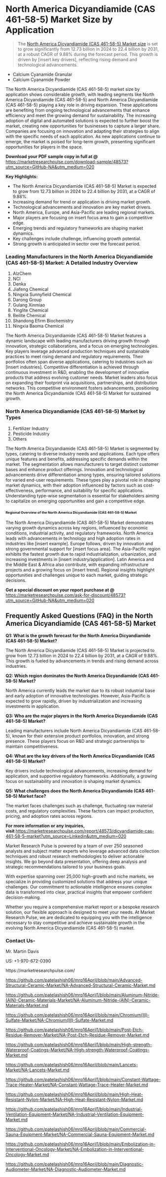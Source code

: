 <h1>North America Dicyandiamide (CAS 461-58-5) Market&nbsp;Size by Application</h1><blockquote><p>The <a href="https://marketresearchpulse.com/download-sample/48573?utm_source=GitHub-NA&amp;utm_medium=020">North America Dicyandiamide (CAS 461-58-5) Market size</a> is set to grow significantly from 12.73 billion in 2024 to 22.4 billion by 2031, at a robust CAGR of 9.88% during the forecast period. This growth is driven by [insert key drivers], reflecting rising demand and technological advancements.</p></blockquote><ul><li>Calcium Cyanamide Granular<li> Calcium Cyanamide Powder</li></ul><p>The North America Dicyandiamide (CAS 461-58-5) market size by application shows considerable growth, with leading segments like North America Dicyandiamide (CAS 461-58-5) and North America Dicyandiamide (CAS 461-58-5) playing a key role in driving expansion. These applications are benefiting from ongoing technological advancements that enhance efficiency and meet the growing demand for sustainability. The increasing adoption of digital and automated solutions is expected to further boost the market, creating new opportunities for businesses to capture a larger share. Companies are focusing on innovation and adapting their strategies to align with the specific needs of each application. As new applications continue to emerge, the market is poised for long-term growth, presenting significant opportunities for players in the space.</p><p><strong>Download your PDF sample copy in full at @ </strong><a href="https://marketresearchpulse.com/download-sample/48573?utm_source=GitHub-NA&amp;utm_medium=020">https://marketresearchpulse.com/download-sample/48573?utm_source=GitHub-NA&amp;utm_medium=020</a></p><p><strong>Key Highlights: </strong></p><ul><li>The North America Dicyandiamide (CAS 461-58-5) Market is expected to grow from 12.73 billion in 2024 to 22.4 billion by 2031, at a CAGR of 9.88%.</li><li>Increasing demand for trend or application is driving market growth.</li><li>Technological advancements and innovation are key market drivers.</li><li>North America, Europe, and Asia-Pacific are leading regional markets.</li><li>Major players are focusing on insert focus area to gain a competitive edge.</li><li>Emerging trends and regulatory frameworks are shaping market dynamics.</li><li>Key challenges include challenge, influencing growth potential.</li><li>Strong growth is anticipated in sector over the forecast period.</li></ul><h3>Leading Manufacturers in the North America Dicyandiamide (CAS 461-58-5) Market: A Detailed Industry Overview</h3><ol><li>AlzChem</li><li>NCI</li><li>Denka</li><li>Jiafeng Chemical</li><li>Ningxia Sunnyfield Chemical</li><li>Darong Group</li><li>Gulang Xinmiao</li><li>Yinglite Chemical</li><li>Beilite Chemical</li><li>Shandong Efirm Biochemistry</li><li>Ningxia Baoma Chemical</li></ol><div class="flex max-w-full flex-col flex-grow"><div class="min-h-8 text-message flex w-full flex-col items-end gap-2 whitespace-normal break-words [.text-message+&amp;]:mt-5" dir="auto" data-message-author-role="assistant" data-message-id="fd8432e4-4910-450d-b182-61b7bfb0a01f" data-message-model-slug="gpt-4o"><div class="flex w-full flex-col gap-1 empty:hidden first:pt-[3px]"><div class="markdown prose w-full break-words dark:prose-invert light"><p>The North America Dicyandiamide (CAS 461-58-5) Market features a dynamic landscape with leading manufacturers driving growth through innovation, strategic collaborations, and a focus on emerging technologies. Key players leverage advanced production techniques and sustainable practices to meet rising demand and regulatory requirements. Their portfolios often span diverse applications, catering to industries such as [insert industries]. Competitive differentiation is achieved through continuous investment in R&amp;D, enabling the development of innovative products that address evolving customer needs. Market leaders also focus on expanding their footprint via acquisitions, partnerships, and distribution networks. This competitive environment fosters advancements, positioning the North America Dicyandiamide (CAS 461-58-5) Market for sustained growth.</p></div></div></div></div><h3>North America Dicyandiamide (CAS 461-58-5) Market by Types</h3><ol><li>Fertilizer Industry<li> Pesticide Industry<li> Others</li></ol><div class="flex max-w-full flex-col flex-grow"><div class="min-h-8 text-message flex w-full flex-col items-end gap-2 whitespace-normal break-words [.text-message+&amp;]:mt-5" dir="auto" data-message-author-role="assistant" data-message-id="084470be-0bb7-4664-bddf-5156b4f41249" data-message-model-slug="gpt-4o-mini"><div class="flex w-full flex-col gap-1 empty:hidden first:pt-[3px]"><div class="markdown prose w-full break-words dark:prose-invert light"><p>The North America Dicyandiamide (CAS 461-58-5) Market is segmented by types, catering to diverse industry needs and applications. Each type offers unique features and benefits, addressing specific demands within the market. The segmentation allows manufacturers to target distinct customer bases and enhance product offerings. Innovation and technological advancements drive differentiation among types, ensuring tailored solutions for varied end-user requirements. These types play a pivotal role in shaping market dynamics, with their adoption influenced by factors such as cost-effectiveness, performance, and suitability for specific applications. Understanding type-wise segmentation is essential for stakeholders aiming to capitalize on emerging opportunities and gain a competitive edge.</p></div></div></div></div><h3><span style="font-size: 11px;">Regional Overview of the North America Dicyandiamide (CAS 461-58-5) Market</span></h3><div class="flex max-w-full flex-col flex-grow"><div class="min-h-8 text-message flex w-full flex-col items-end gap-2 whitespace-normal break-words [.text-message+&amp;]:mt-5" dir="auto" data-message-author-role="assistant" data-message-id="e9038762-ce64-4e30-91c9-9bd413514231" data-message-model-slug="gpt-4o-mini"><div class="flex w-full flex-col gap-1 empty:hidden first:pt-[3px]"><div class="markdown prose w-full break-words dark:prose-invert light"><p>The North America Dicyandiamide (CAS 461-58-5) Market demonstrates varying growth dynamics across key regions, influenced by economic conditions, industrial activity, and regulatory frameworks. North America leads with advancements in technology and high adoption rates in industries like [insert example]. Europe follows, driven by innovation and strong governmental support for [insert focus area]. The Asia-Pacific region exhibits the fastest growth due to rapid industrialization, urbanization, and increasing investments in [insert industry/application]. Latin America and the Middle East &amp; Africa also contribute, with expanding infrastructure projects and a growing focus on [insert trend]. Regional insights highlight opportunities and challenges unique to each market, guiding strategic decisions.</p></div></div></div></div><p><strong>Get a special discount on your report purchase at @ </strong><a href="https://marketresearchpulse.com/ask-for-discount/48573?utm_source=GitHub-NA&amp;utm_medium=020">https://marketresearchpulse.com/ask-for-discount/48573?utm_source=GitHub-NA&amp;utm_medium=020</a></p><h2>Frequently Asked Questions (FAQ) in the North America Dicyandiamide (CAS 461-58-5) Market</h2><p><strong>Q1: What is the growth forecast for the North America Dicyandiamide (CAS 461-58-5) Market?</strong></p><p>The North America Dicyandiamide (CAS 461-58-5) Market is projected to grow from 12.73 billion in 2024 to 22.4 billion by 2031, at a CAGR of 9.88%. This growth is fueled by advancements in trends and rising demand across industries.</p><p><strong>Q2: Which region dominates the North America Dicyandiamide (CAS 461-58-5) Market?</strong></p><p>North America currently leads the market due to its robust industrial base and early adoption of innovative technologies. However, Asia-Pacific is expected to grow rapidly, driven by industrialization and increasing investments in application.</p><p><strong>Q3: Who are the major players in the North America Dicyandiamide (CAS 461-58-5) Market?</strong></p><p>Leading manufacturers include North America Dicyandiamide (CAS 461-58-5), known for their extensive product portfolios, innovation, and strong presence. These players focus on R&amp;D and strategic partnerships to maintain competitiveness.</p><p><strong>Q4: What are the key drivers of the North America Dicyandiamide (CAS 461-58-5) Market?</strong></p><p>Key drivers include technological advancements, increasing demand for application, and supportive regulatory frameworks. Additionally, a growing focus on sustainability and innovation is shaping market dynamics.</p><p><strong>Q5: What challenges does the North America Dicyandiamide (CAS 461-58-5) Market face?</strong></p><p>The market faces challenges such as challenge, fluctuating raw material costs, and regulatory complexities. These factors can impact production, pricing, and adoption rates across regions.</p><p><strong>For more information or any inquiries, visit&nbsp;</strong><a href="https://marketresearchpulse.com/report/48573/dicyandiamide-cas-461-58-5-market?utm_source=Linkedin&utm_medium=020">https://marketresearchpulse.com/report/48573/dicyandiamide-cas-461-58-5-market?utm_source=Linkedin&utm_medium=020</a></p><p>Market Research Pulse is powered by a team of over 250 seasoned analysts and subject matter experts who leverage advanced data collection techniques and robust research methodologies to deliver actionable insights. We go beyond data presentation, offering deep analysis and strategic recommendations tailored to your business goals.</p><p>With expertise spanning over 25,000 high-growth and niche markets, we specialize in providing customized solutions that address your unique challenges. Our commitment to actionable intelligence ensures complex data is transformed into clear, practical insights that empower confident decision-making.</p><p>Whether you require a comprehensive market report or a bespoke research solution, our flexible approach is designed to meet your needs. At Market Research Pulse, we are dedicated to equipping you with the intelligence necessary to stay competitive and achieve sustainable growth in the evolving North America Dicyandiamide (CAS 461-58-5) market.</p><h3><strong>Contact Us-</strong></h3><p>Mr. Martin Davis</p><p>US: +1-970-672-0390</p><p>https://marketresearchpulse.com/</p><p><a href="https://github.com/patelashish06/mrp16April/blob/main/Advanced-Structural-Ceramic-Market/NA-Advanced-Structural-Ceramic-Market.md">https://github.com/patelashish06/mrp16April/blob/main/Advanced-Structural-Ceramic-Market/NA-Advanced-Structural-Ceramic-Market.md</a></p><p><a href="https://github.com/patelashish06/mrp16April1/blob/main/Aluminum-Nitride-(AlN)-Ceramic-Materials-Market/NA-Aluminum-Nitride-(AlN)-Ceramic-Materials-Market.md">https://github.com/patelashish06/mrp16April1/blob/main/Aluminum-Nitride-(AlN)-Ceramic-Materials-Market/NA-Aluminum-Nitride-(AlN)-Ceramic-Materials-Market.md</a></p><p><a href="https://github.com/patelashish06/mrp16April/blob/main/Chromium(III)-Sulfate-Market/NA-Chromium(III)-Sulfate-Market.md">https://github.com/patelashish06/mrp16April/blob/main/Chromium(III)-Sulfate-Market/NA-Chromium(III)-Sulfate-Market.md</a></p><p><a href="https://github.com/patelashish06/mrp16April1/blob/main/Post-Etch-Residue-Remover-Market/NA-Post-Etch-Residue-Remover-Market.md">https://github.com/patelashish06/mrp16April1/blob/main/Post-Etch-Residue-Remover-Market/NA-Post-Etch-Residue-Remover-Market.md</a></p><p><a href="https://github.com/patelashish06/mrp16April1/blob/main/High-strength-Waterproof-Coatings-Market/NA-High-strength-Waterproof-Coatings-Market.md">https://github.com/patelashish06/mrp16April1/blob/main/High-strength-Waterproof-Coatings-Market/NA-High-strength-Waterproof-Coatings-Market.md</a></p><p><a href="https://github.com/patelashish06/mrp16April/blob/main/Lancets-Market/NA-Lancets-Market.md">https://github.com/patelashish06/mrp16April/blob/main/Lancets-Market/NA-Lancets-Market.md</a></p><p><a href="https://github.com/patelashish06/mrp16April1/blob/main/Constant-Wattage-Trace-Heater-Market/NA-Constant-Wattage-Trace-Heater-Market.md">https://github.com/patelashish06/mrp16April1/blob/main/Constant-Wattage-Trace-Heater-Market/NA-Constant-Wattage-Trace-Heater-Market.md</a></p><p><a href="https://github.com/patelashish06/mrp16April/blob/main/High-Heat-Resistant-Nylon-Market/NA-High-Heat-Resistant-Nylon-Market.md">https://github.com/patelashish06/mrp16April/blob/main/High-Heat-Resistant-Nylon-Market/NA-High-Heat-Resistant-Nylon-Market.md</a></p><p><a href="https://github.com/patelashish06/mrp16April1/blob/main/Industrial-Ventilation-Equipment-Market/NA-Industrial-Ventilation-Equipment-Market.md">https://github.com/patelashish06/mrp16April1/blob/main/Industrial-Ventilation-Equipment-Market/NA-Industrial-Ventilation-Equipment-Market.md</a></p><p><a href="https://github.com/patelashish06/mrp16April/blob/main/Commercial-Sauna-Equipment-Market/NA-Commercial-Sauna-Equipment-Market.md">https://github.com/patelashish06/mrp16April/blob/main/Commercial-Sauna-Equipment-Market/NA-Commercial-Sauna-Equipment-Market.md</a></p><p><a href="https://github.com/patelashish06/mrp16April1/blob/main/Embolization-in-Interventional-Oncology-Market/NA-Embolization-in-Interventional-Oncology-Market.md">https://github.com/patelashish06/mrp16April1/blob/main/Embolization-in-Interventional-Oncology-Market/NA-Embolization-in-Interventional-Oncology-Market.md</a></p><p><a href="https://github.com/patelashish06/mrp16April/blob/main/Diagnostic-Audiometer-Market/NA-Diagnostic-Audiometer-Market.md">https://github.com/patelashish06/mrp16April/blob/main/Diagnostic-Audiometer-Market/NA-Diagnostic-Audiometer-Market.md</a></p>